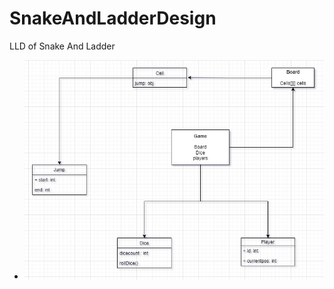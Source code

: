 # SnakeAndLadderDesign
LLD of Snake And Ladder


* ![alt text](https://github.com/abhishekjais-124/SnakeAndLadderDesign/blob/master/snakeAndLadder.jpg?raw=true)
